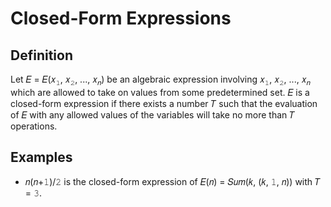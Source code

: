 # Closed-Form Expressions

## Definition

Let 𝐸 = 𝐸(𝑥<sub>𝟷</sub>, 𝑥<sub>𝟸</sub>, ..., 𝑥<sub>𝑛</sub>) be an algebraic expression involving 𝑥<sub>𝟷</sub>, 𝑥<sub>𝟸</sub>, ..., 𝑥<sub>𝑛</sub> which are allowed to take on values from some predetermined set. 𝐸 is a closed-form expression if there exists a number 𝑇 such that the evaluation of 𝐸 with any allowed values of the variables will take no more than 𝑇 operations.

## Examples

- 𝑛(𝑛+𝟷)/𝟸 is the closed-form expression of 𝐸(𝑛) = 𝑆𝑢𝑚(𝑘, (𝑘, 𝟷, 𝑛)) with 𝑇 = 𝟹.